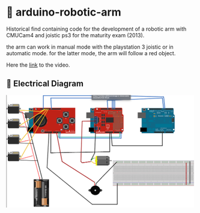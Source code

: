 # :muscle: arduino-robotic-arm
Historical find containing code for the development of a robotic arm with CMUCam4 and joistic ps3 for the maturity exam (2013).

the arm can work in manual mode with the playstation 3 joistic or in automatic mode. for the latter mode, the arm will follow a red object.

 Here the [link](https://www.youtube.com/watch?v=7XYRb39V3yA) to the video.

## :electric_plug: Electrical Diagram

<img src="./schema.png" width="500" height="300">
